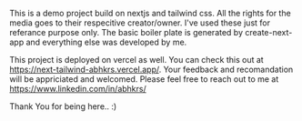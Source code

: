 This is a demo project build on nextjs and  tailwind css. All the rights for the media goes to their respecitive creator/owner. I've used these just for referance purpose only. The basic boiler plate is generated by create-next-app and everything else was developed by me. 

This project is deployed on vercel as well. You can check this out at https://next-tailwind-abhkrs.vercel.app/. Your feedback and recomandation will be appriciated and welcomed. Please feel free to reach out to me at https://www.linkedin.com/in/abhkrs/

Thank You for being here.. :)
